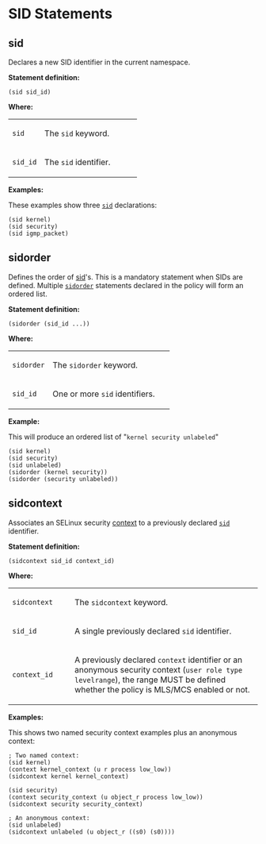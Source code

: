 SID Statements
==============

sid
---

Declares a new SID identifier in the current namespace.

**Statement definition:**

    (sid sid_id)

**Where:**

<table>
<colgroup>
<col width="25%" />
<col width="75%" />
</colgroup>
<tbody>
<tr class="odd">
<td align="left"><p><code>sid</code></p></td>
<td align="left"><p>The <code>sid</code> keyword.</p></td>
</tr>
<tr class="even">
<td align="left"><p><code>sid_id</code></p></td>
<td align="left"><p>The <code>sid</code> identifier.</p></td>
</tr>
</tbody>
</table>

**Examples:**

These examples show three [`sid`](cil_sid_statements.md#sid) declarations:

    (sid kernel)
    (sid security)
    (sid igmp_packet)
             

sidorder
--------

Defines the order of [sid](#sid)'s. This is a mandatory statement when SIDs are defined. Multiple [`sidorder`](cil_sid_statements.md#sidorder) statements declared in the policy will form an ordered list.

**Statement definition:**

    (sidorder (sid_id ...))

**Where:**

<table>
<colgroup>
<col width="25%" />
<col width="75%" />
</colgroup>
<tbody>
<tr class="odd">
<td align="left"><p><code>sidorder</code></p></td>
<td align="left"><p>The <code>sidorder</code> keyword.</p></td>
</tr>
<tr class="even">
<td align="left"><p><code>sid_id</code></p></td>
<td align="left"><p>One or more <code>sid</code> identifiers.</p></td>
</tr>
</tbody>
</table>

**Example:**

This will produce an ordered list of "`kernel security unlabeled`"

    (sid kernel)
    (sid security)
    (sid unlabeled)
    (sidorder (kernel security))
    (sidorder (security unlabeled))
          

sidcontext
----------

Associates an SELinux security [context](#context) to a previously declared [`sid`](cil_sid_statements.md#sid) identifier.

**Statement definition:**

    (sidcontext sid_id context_id)

**Where:**

<table>
<colgroup>
<col width="25%" />
<col width="75%" />
</colgroup>
<tbody>
<tr class="odd">
<td align="left"><p><code>sidcontext</code></p></td>
<td align="left"><p>The <code>sidcontext</code> keyword.</p></td>
</tr>
<tr class="even">
<td align="left"><p><code>sid_id</code></p></td>
<td align="left"><p>A single previously declared <code>sid</code> identifier.</p></td>
</tr>
<tr class="odd">
<td align="left"><p><code>context_id</code></p></td>
<td align="left"><p>A previously declared <code>context</code> identifier or an anonymous security context (<code>user role type levelrange</code>), the range MUST be defined whether the policy is MLS/MCS enabled or not.</p></td>
</tr>
</tbody>
</table>

**Examples:**

This shows two named security context examples plus an anonymous context:

    ; Two named context:
    (sid kernel)
    (context kernel_context (u r process low_low))
    (sidcontext kernel kernel_context)

    (sid security)
    (context security_context (u object_r process low_low))
    (sidcontext security security_context)

    ; An anonymous context:
    (sid unlabeled)
    (sidcontext unlabeled (u object_r ((s0) (s0))))
             
